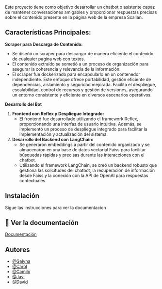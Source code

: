 Este proyecto tiene como objetivo desarrollar un chatbot o asistente capaz de mantener conversaciones amigables y proporcionar respuestas precisas sobre el contenido presente en la página web de la empresa Scalian.

## **Características Principales:**

**Scraper para Descarga de Contenido:**

- Se diseñó un scraper para descargar de manera eficiente el contenido de cualquier pagina web con textos.
- El contenido extraído se sometió a un proceso de organización para asegurar la coherencia y relevancia de la información.
- El scraper fue dockerizado para encapsularlo en un contenedor independiente. Este enfoque ofrece portabilidad, gestión eficiente de dependencias, aislamiento y seguridad mejorada. Facilita el despliegue, escalabilidad, control de recursos y gestión de versiones, asegurando un entorno consistente y eficiente en diversos escenarios operativos.

**Desarrollo del Bot**

1. **Frontend con Reflex y Despliegue Integrado:**
    - El frontend fue desarrollado utilizando el framework Reflex, proporcionando una interfaz de usuario intuitiva. Además, se implementó un proceso de despliegue integrado para facilitar la implementación y actualización del sistema.
2. **Desarrollo del Backend con LangChain:**
    - Se generaron embeddings a partir del contenido organizado y se almacenaron en una base de datos vectorial Faiss para facilitar búsquedas rápidas y precisas durante las interacciones con el chatbot.
    - Utilizando el framework LangChain, se creó un backend robusto que gestiona las solicitudes del chatbot, la recuperación de información desde Faiss y la conexión con la API de OpenAI para respuestas contextuales.

## Instalación

Sigue las instrucciones para ver la documentacion


## 📖 Ver la documentación

[Documentación](https://www.notion.so/834c68c20997416dac22de61275b5c53?v=df1039e52bd64604b5cfa1b354a55bed&pvs=4)


## Autores

- [@Galyna](https://github.com/Gala1812)
- [@Carol](https://github.com/CGP20)
- [@Camilo](https://github.com/Gala1812)
- [@Javi](https://github.com/kamilodev)
- [@David](https://github.com/luisdavidtribino)

